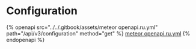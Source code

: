 # Configuration

{% openapi src="../../.gitbook/assets/meteor openapi.ru.yml" path="/api/v3/configuration" method="get" %}
[meteor openapi.ru.yml](<../../.gitbook/assets/meteor openapi.ru.yml>)
{% endopenapi %}
